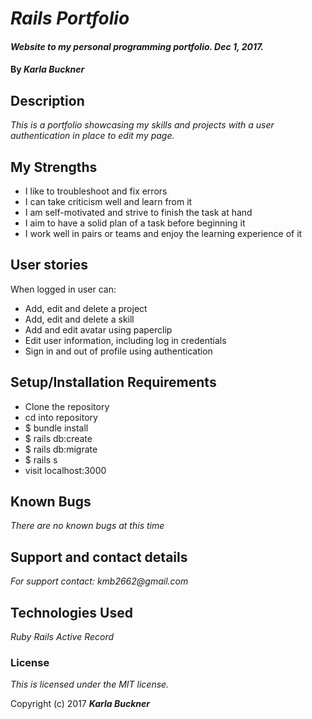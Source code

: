 # _Rails Portfolio_

#### _Website to my personal programming portfolio. Dec 1, 2017._

#### By _**Karla Buckner**_

## Description

_This is a portfolio showcasing my skills and projects with a user authentication in place to edit my page._

## My Strengths

* I like to troubleshoot and fix errors
* I can take criticism well and learn from it
* I am self-motivated and strive to finish the task at hand
* I aim to have a solid plan of a task before beginning it
* I work well in pairs or teams and enjoy the learning experience of it

## User stories

When logged in user can:
* Add, edit and delete a project
* Add, edit and delete a skill
* Add and edit avatar using paperclip
* Edit user information, including log in credentials
* Sign in and out of profile using authentication

## Setup/Installation Requirements

* Clone the repository
* cd into repository
* $ bundle install
* $ rails db:create
* $ rails db:migrate
* $ rails s
* visit localhost:3000

## Known Bugs

_There are no known bugs at this time_

## Support and contact details

_For support contact:
  kmb2662@gmail.com_

## Technologies Used

_Ruby_
_Rails_
_Active Record_


### License

*This is licensed under the MIT license.*

Copyright (c) 2017 **_Karla Buckner_**
